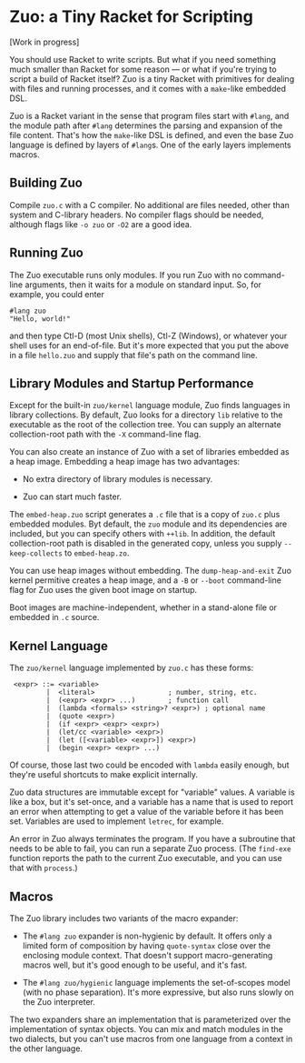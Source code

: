 Zuo: a Tiny Racket for Scripting
================================

[Work in progress]

You should use Racket to write scripts. But what if you need something
much smaller than Racket for some reason — or what if you're trying
to script a build of Racket itself? Zuo is a tiny Racket with
primitives for dealing with files and running processes, and it comes
with a `make`-like embedded DSL.

Zuo is a Racket variant in the sense that program files start with
`#lang`, and the module path after `#lang` determines the parsing and
expansion of the file content. That's how the `make`-like DSL is
defined, and even the base Zuo language is defined by layers of
`#lang`s. One of the early layers implements macros.


Building Zuo
------------

Compile `zuo.c` with a C compiler. No additional are files needed,
other than system and C-library headers. No compiler flags should be
needed, although flags like `-o zuo` or `-O2` are a good idea.


Running Zuo
-----------

The Zuo executable runs only modules. If you run Zuo with no
command-line arguments, then it waits for a module on standard input.
So, for example, you could enter

```
#lang zuo
"Hello, world!"
```

and then type Ctl-D (most Unix shells), Ctl-Z (Windows), or whatever
your shell uses for an end-of-file. But it's more expected that you
put the above in a file `hello.zuo` and supply that file's path on the
command line.


Library Modules and Startup Performance
---------------------------------------

Except for the built-in `zuo/kernel` language module, Zuo finds
languages in library collections. By default, Zuo looks for a
directory `lib` relative to the executable as the root of the
collection tree. You can supply an alternate collection-root path with
the `-X` command-line flag.

You can also create an instance of Zuo with a set of libraries
embedded as a heap image. Embedding a heap image has two advantages:

 * No extra directory of library modules is necessary.

 * Zuo can start much faster.

The `embed-heap.zuo` script generates a `.c` file that is a copy of
`zuo.c` plus embedded modules. Byt default, the `zuo` module and its
dependencies are included, but you can specify others with `++lib`. In
addition, the default collection-root path is disabled in the
generated copy, unless you supply `--keep-collects` to
`embed-heap.zo`.

You can use heap images without embedding. The `dump-heap-and-exit`
Zuo kernel permitive creates a heap image, and a `-B` or `--boot`
command-line flag for Zuo uses the given boot image on startup.

Boot images are machine-independent, whether in a stand-alone file or
embedded in `.c` source.


Kernel Language
---------------

The `zuo/kernel` language implemented by `zuo.c` has these forms:

```
 <expr> ::= <variable>
         |  <literal>                  ; number, string, etc.
         |  (<expr> <expr> ...)        ; function call
         |  (lambda <formals> <string>? <expr>) ; optional name
         |  (quote <expr>)
         |  (if <expr> <expr> <expr>)
         |  (let/cc <variable> <expr>)
         |  (let ([<variable> <expr>]) <expr>)
         |  (begin <expr> <expr> ...)
```

Of course, those last two could be encoded with `lambda` easily
enough, but they're useful shortcuts to make explicit internally.

Zuo data structures are immutable except for "variable" values. A
variable is like a box, but it's set-once, and a variable has a name
that is used to report an error when attempting to get a value of the
variable before it has been set. Variables are used to implement
`letrec`, for example.

An error in Zuo always terminates the program. If you have a
subroutine that needs to be able to fail, you can run a separate Zuo
process. (The `find-exe` function reports the path to the current Zuo
executable, and you can use that with `process`.)


Macros
------

The Zuo library includes two variants of the macro expander:

 * The `#lang zuo` expander is non-hygienic by default. It offers only
   a limited form of composition by having `quote-syntax` close over
   the enclosing module context. That doesn't support macro-generating
   macros well, but it's good enough to be useful, and it's fast.

 * The `#lang zuo/hygienic` language implements the set-of-scopes
   model (with no phase separation). It's more expressive, but also
   runs slowly on the Zuo interpreter.

The two expanders share an implementation that is parameterized over
the implementation of syntax objects. You can mix and match modules in
the two dialects, but you can't use macros from one language from a
context in the other language.
